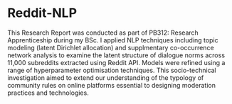 # Reddit-NLP
This Research Report was conducted as part of PB312: Research Apprenticeship during my BSc. I applied NLP techniques including topic modeling (latent Dirichlet allocation) and supplmentary co-occurrence network analysis to examine the latent structure of dialogue norms across 11,000 subreddits extracted using Reddit API. Models were refined using a range of hyperparameter optimisation techniques. This socio-technical investigation aimed to extend our understanding of the typology of community rules on online platforms essential to designing moderation practices and technologies.
